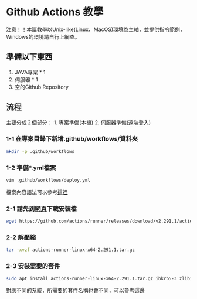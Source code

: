 # Github Actions 教學
注意！！本篇教學以Unix-like(Linux、MacOS)環境為主軸，並提供指令範例，Windows的環境請自行上網查。

## 準備以下東西
  1. JAVA專案 * 1
  2. 伺服器 * 1
  3. 空的Github Repository

## 流程
  主要分成２個部分：
    1. 專案準備(本機)
    2. 伺服器準備(遠端登入)

### 1-1 在專案目錄下新增.github/workflows/資料夾
```bash
mkdir -p .github/workflows
```

### 1-2 準備*.yml檔案
```bash
vim .github/workflows/deploy.yml
```
檔案內容語法可以參考[這裡](https://ithelp.ithome.com.tw/articles/10262682)

### 2-1 請先到[網頁](https://github.com/actions/runner/releases)下載安裝檔
```bash
wget https://github.com/actions/runner/releases/download/v2.291.1/actions-runner-linux-x64-2.291.1.tar.gz
```

### 2-2 解壓縮
```bash
tar -xvzf actions-runner-linux-x64-2.291.1.tar.gz
```

### 2-3 安裝需要的套件
```bash
sudo apt install actions-runner-linux-x64-2.291.1.tar.gz ibkrb5-3 zlib1g libssl1.1 libicu63
```
對應不同的系統，所需要的套件名稱也會不同，可以參考[這邊](https://github.com/actions/runner/blob/main/docs/start/envlinux.md)


